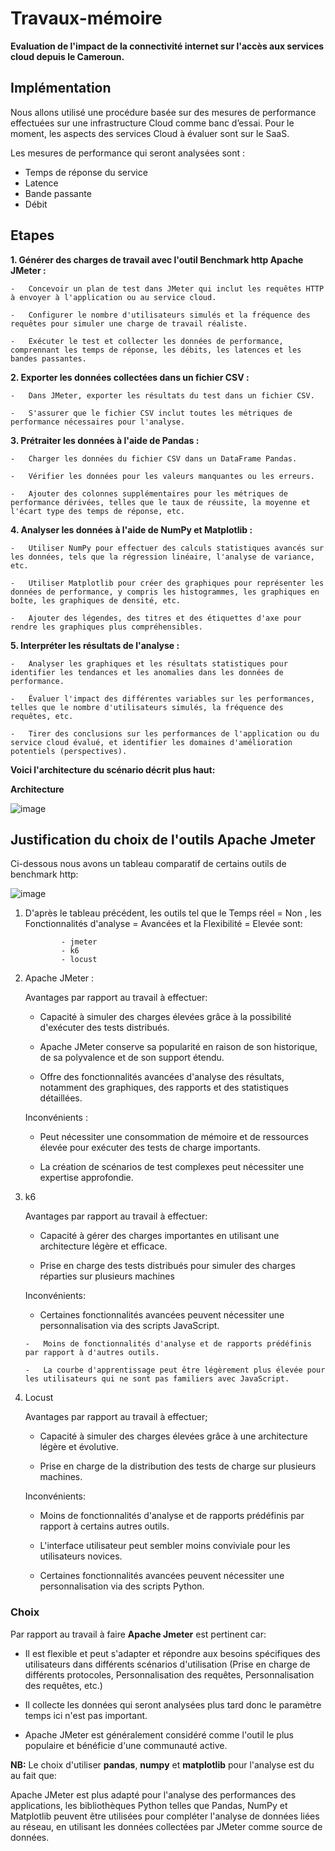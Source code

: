 # Travaux-mémoire
**Evaluation de l'impact de la connectivité internet sur l'accès aux services cloud depuis le Cameroun.**

## Implémentation 
Nous allons utilisé une procédure basée sur des mesures de performance effectuées sur une infrastructure Cloud comme banc d’essai.
Pour le moment, les aspects des services Cloud à évaluer sont sur le SaaS.

Les mesures de performance qui seront analysées sont :
- Temps de réponse du service
- Latence
- Bande passante
- Débit

## Etapes

**1.  Générer des charges de travail avec l'outil Benchmark http **Apache JMeter** :**
    
    -   Concevoir un plan de test dans JMeter qui inclut les requêtes HTTP à envoyer à l'application ou au service cloud.
    
    -   Configurer le nombre d'utilisateurs simulés et la fréquence des requêtes pour simuler une charge de travail réaliste.
    
    -   Exécuter le test et collecter les données de performance,  comprennant les temps de réponse, les débits, les latences et les bandes passantes.
    
**2.  Exporter les données collectées dans un fichier CSV :**
    
    -   Dans JMeter, exporter les résultats du test dans un fichier CSV.
    
    -   S'assurer que le fichier CSV inclut toutes les métriques de performance nécessaires pour l'analyse.
    
**3.  Prétraiter les données à l'aide de Pandas :**

    -   Charger les données du fichier CSV dans un DataFrame Pandas.
    
    -   Vérifier les données pour les valeurs manquantes ou les erreurs.
    
    -   Ajouter des colonnes supplémentaires pour les métriques de performance dérivées, telles que le taux de réussite, la moyenne et l'écart type des temps de réponse, etc.
    
**4.  Analyser les données à l'aide de NumPy et Matplotlib :**
    
    -   Utiliser NumPy pour effectuer des calculs statistiques avancés sur les données, tels que la régression linéaire, l'analyse de variance, etc.
    
    -   Utiliser Matplotlib pour créer des graphiques pour représenter les données de performance, y compris les histogrammes, les graphiques en boîte, les graphiques de densité, etc.
    
    -   Ajouter des légendes, des titres et des étiquettes d'axe pour rendre les graphiques plus compréhensibles.
    
    
**5.  Interpréter les résultats de l'analyse :**
    
    -   Analyser les graphiques et les résultats statistiques pour identifier les tendances et les anomalies dans les données de performance.
    
    -   Évaluer l'impact des différentes variables sur les performances, telles que le nombre d'utilisateurs simulés, la fréquence des requêtes, etc.
    
    -   Tirer des conclusions sur les performances de l'application ou du service cloud évalué, et identifier les domaines d'amélioration potentiels (perspectives).
    
    
**Voici l'architecture du scénario décrit plus haut:**    
    
**Architecture**

![image](https://github.com/Aurelie-Kamgang/Travaux-memoire/assets/74322332/98de52a2-25a9-402b-8f4a-55f84ee2e0c9)



##  Justification du choix de l'outils Apache Jmeter

Ci-dessous nous avons un tableau comparatif de certains outils de benchmark http:


![image](https://github.com/Aurelie-Kamgang/Travaux-memoire/assets/74322332/ca787fd6-fed1-43ae-81e9-2ce733a2bbe8)



 1. D'après le tableau précédent, les outils tel que le Temps réel = Non ,  les Fonctionnalités d'analyse = Avancées et  la Flexibilité = Elevée sont:
				
				- jmeter
				- k6
				- locust
				
 2. Apache JMeter :
 
       Avantages par rapport au travail à effectuer:
       
       -    Capacité à simuler des charges élevées grâce à la possibilité d'exécuter des tests distribués.
       
      - Apache JMeter conserve sa popularité en raison de son historique, de sa polyvalence et de son support étendu.
      
      -   Offre des fonctionnalités avancées d'analyse des résultats, notamment des graphiques, des rapports et des statistiques détaillées.
      
     Inconvénients :
     
      -    Peut nécessiter une consommation de mémoire et de ressources élevée pour exécuter des tests de charge importants.
      
     -   La création de scénarios de test complexes peut nécessiter une expertise approfondie.
 
 
 3. k6

      Avantages par rapport au travail à effectuer:

      -  Capacité à gérer des charges importantes en utilisant une architecture légère et efficace.
      
     -   Prise en charge des tests distribués pour simuler des charges réparties sur plusieurs machines

       Inconvénients:

       -    Certaines fonctionnalités avancées peuvent nécessiter une personnalisation via des scripts JavaScript.
       
        -   Moins de fonctionnalités d'analyse et de rapports prédéfinis par rapport à d'autres outils.
        
        -   La courbe d'apprentissage peut être légèrement plus élevée pour les utilisateurs qui ne sont pas familiers avec JavaScript.

 4. Locust

     Avantages par rapport au travail à effectuer;

     -    Capacité à simuler des charges élevées grâce à une architecture légère et évolutive.
     
      -   Prise en charge de la distribution des tests de charge sur plusieurs machines.

     Inconvénients:

    -    Moins de fonctionnalités d'analyse et de rapports prédéfinis par rapport à certains autres outils.
    
    -   L'interface utilisateur peut sembler moins conviviale pour les utilisateurs novices.

    -   Certaines fonctionnalités avancées peuvent nécessiter une personnalisation via des scripts Python.
 
### Choix

Par rapport au travail à faire **Apache Jmeter** est pertinent car:

- Il est flexible et peut s'adapter et  répondre aux besoins spécifiques des utilisateurs dans différents scénarios d'utilisation (Prise en charge de différents protocoles, Personnalisation des requêtes, Personnalisation des requêtes, etc.)

- Il collecte les données qui seront analysées plus tard donc le paramètre temps ici n'est pas important.

- Apache JMeter est généralement considéré comme l'outil le plus populaire et bénéficie d'une communauté active.

**NB:** Le choix d'utiliser **pandas**, **numpy** et **matplotlib** pour l'analyse est du au fait que:

Apache JMeter est plus adapté pour l'analyse des performances des applications, les bibliothèques Python telles que Pandas, NumPy et Matplotlib peuvent être utilisées pour compléter l'analyse de données liées au réseau, en utilisant les données collectées par JMeter comme source de données.

